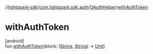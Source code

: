 //[lightspark-sdk](../../../index.md)/[com.lightspark.sdk.auth](../index.md)/[OAuthHelper](index.md)/[withAuthToken](with-auth-token.md)

# withAuthToken

[android]\
fun [withAuthToken](with-auth-token.md)(block: ([String](https://kotlinlang.org/api/latest/jvm/stdlib/kotlin/-string/index.html), [String](https://kotlinlang.org/api/latest/jvm/stdlib/kotlin/-string/index.html)) -&gt; [Unit](https://kotlinlang.org/api/latest/jvm/stdlib/kotlin/-unit/index.html))
